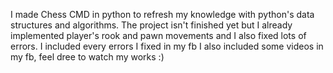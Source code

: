 I made Chess CMD in python to refresh my knowledge with python's data structures and algorithms. The project isn't finished yet but I already implemented player's rook and pawn movements and I also fixed lots of errors. I included every errors I fixed in my fb
I also included some videos in my fb, feel dree to watch my works :)
